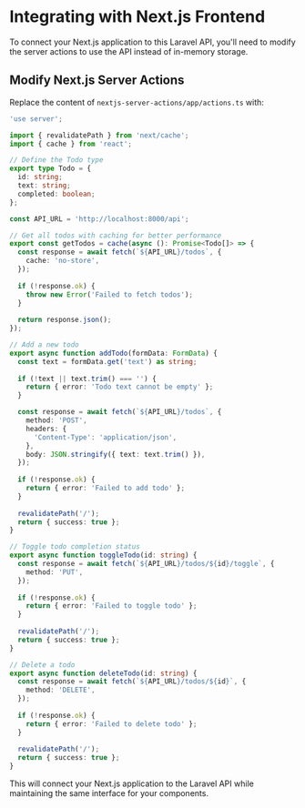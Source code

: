 # Integrating with Next.js Frontend

To connect your Next.js application to this Laravel API, you'll need to modify the server actions to use the API instead of in-memory storage.

## Modify Next.js Server Actions

Replace the content of `nextjs-server-actions/app/actions.ts` with:

```typescript
'use server';

import { revalidatePath } from 'next/cache';
import { cache } from 'react';

// Define the Todo type
export type Todo = {
  id: string;
  text: string;
  completed: boolean;
};

const API_URL = 'http://localhost:8000/api';

// Get all todos with caching for better performance
export const getTodos = cache(async (): Promise<Todo[]> => {
  const response = await fetch(`${API_URL}/todos`, {
    cache: 'no-store',
  });
  
  if (!response.ok) {
    throw new Error('Failed to fetch todos');
  }
  
  return response.json();
});

// Add a new todo
export async function addTodo(formData: FormData) {
  const text = formData.get('text') as string;
  
  if (!text || text.trim() === '') {
    return { error: 'Todo text cannot be empty' };
  }

  const response = await fetch(`${API_URL}/todos`, {
    method: 'POST',
    headers: {
      'Content-Type': 'application/json',
    },
    body: JSON.stringify({ text: text.trim() }),
  });
  
  if (!response.ok) {
    return { error: 'Failed to add todo' };
  }
  
  revalidatePath('/');
  return { success: true };
}

// Toggle todo completion status
export async function toggleTodo(id: string) {
  const response = await fetch(`${API_URL}/todos/${id}/toggle`, {
    method: 'PUT',
  });
  
  if (!response.ok) {
    return { error: 'Failed to toggle todo' };
  }
  
  revalidatePath('/');
  return { success: true };
}

// Delete a todo
export async function deleteTodo(id: string) {
  const response = await fetch(`${API_URL}/todos/${id}`, {
    method: 'DELETE',
  });
  
  if (!response.ok) {
    return { error: 'Failed to delete todo' };
  }
  
  revalidatePath('/');
  return { success: true };
}
```

This will connect your Next.js application to the Laravel API while maintaining the same interface for your components.